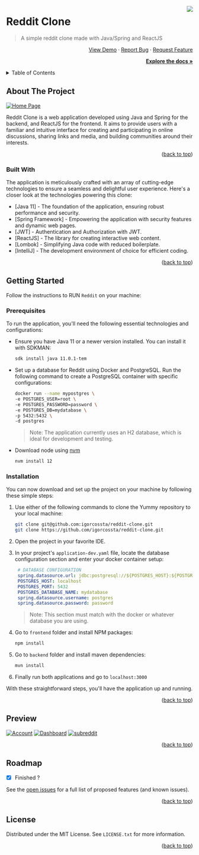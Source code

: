 <a id="readme-top" name="readme-top"></a>



<!-- PROJECT LOGO -->
<img src="https://i.imgur.com/7wlnLSi.png" align="right" />

# Reddit Clone
> A simple reddit clone made with Java/Spring and ReactJS

<p align="right">
    <a href="https://example.com">View Demo</a>
    ·
    <a href="https://example.com">Report Bug</a>
    ·
    <a href="https://example.com">Request Feature</a>
</p>
<p align="right">
  <a href="#getting-started"><strong>Explore the docs »</strong></a>
</p>



<!-- TABLE OF CONTENTS -->
<details>
  <summary>Table of Contents</summary>
  <ol>
    <li>
      <a href="#about-the-project">About The Project</a>
      <ul>
        <li><a href="#built-with">Built With</a></li>
      </ul>
    </li>
    <li>
      <a href="#getting-started">Getting Started</a>
      <ul>
        <li><a href="#prerequisites">Prerequisites</a></li>
        <li><a href="#installation">Installation</a></li>
      </ul>
    </li>
    <li><a href="#preview">Preview</a></li>
    <li><a href="#roadmap">Roadmap</a></li>
    <li><a href="#license">License</a></li>
  </ol>
</details>



<!-- ABOUT THE PROJECT -->
## About The Project

[![Home Page][product-screenshot]](https://github.com/igorcossta/reddit-clone/)

Reddit Clone is a web application developed using Java and Spring for the backend, and ReactJS for the frontend. It aims to provide users with a familiar and intuitive interface for creating and participating in online discussions, sharing links and media, and building communities around their interests.

<p align="right">(<a href="#readme-top">back to top</a>)</p>



### Built With

The application is meticulously crafted with an array of cutting-edge technologies to ensure a seamless and
delightful user experience. Here's a closer look at the technologies powering this clone:


- [Java 11] - The foundation of the application, ensuring robust performance and security.
- [Spring Framework] - Empowering the application with security features and dynamic web pages.
- [JWT] - Authentication and Authorization with JWT.
- [ReactJS] - The library for creating interactive web content.
- [Lombok] - Simplifying Java code with reduced boilerplate.
- [IntelliJ] - The development environment of choice for efficient coding.

<p align="right">(<a href="#readme-top">back to top</a>)</p>



<!-- GETTING STARTED -->
## Getting Started

Follow the instructions to RUN `Reddit` on your machine:

### Prerequisites

To run the application, you'll need the following essential technologies and configurations:
* Ensure you have Java 11 or a newer version installed. You can install it with SDKMAN:
  ```sh
  sdk install java 11.0.1-tem
  ```

* Set up a database for Reddit using Docker and PostgreSQL. Run the following command to create a PostgreSQL container
  with specific configurations:
    ```sh
    docker run --name mypostgres \
    -e POSTGRES_USER=root \
    -e POSTGRES_PASSWORD=password \
    -e POSTGRES_DB=mydatabase \
    -p 5432:5432 \
    -d postgres
    ```
  > Note: The application currently uses an H2 database, which is ideal for development and testing.

* Download node using [nvm](https://github.com/nvm-sh/nvm)
    ```sh
    nvm install 12
    ```

### Installation

You can now download and set up the project on your machine by following these simple steps:

1. Use either of the following commands to clone the Yummy repository to your local machine:
    ```sh
    git clone git@github.com:igorcossta/reddit-clone.git
    git clone https://github.com/igorcossta/reddit-clone.git
    ```
2. Open the project in your favorite IDE.

3. In your project's `application-dev.yaml` file, locate the database configuration section and enter your docker
   container setup:
     ```yaml
      # DATABASE CONFIGURATION
      spring.datasource.url: jdbc:postgresql://${POSTGRES_HOST}:${POSTGRES_PORT}/${POSTGRES_DATABASE_NAME}
      POSTGRES_HOST: localhost
      POSTGRES_PORT: 5432
      POSTGRES_DATABASE_NAME: mydatabase
      spring.datasource.username: postgres
      spring.datasource.password: password
     ```
   > Note: This section must match with the docker or whatever database you are using.

4. Go to `frontend` folder and install NPM packages:
   ```sh
   npm install
   ```

5. Go to `backend` folder and install maven dependencies:
   ```sh
   mvn install
   ```

6. Finally run both applications and go to `localhost:3000`

With these straightforward steps, you'll have the application up and running.

<p align="right">(<a href="#readme-top">back to top</a>)</p>




<!-- PREVIEW -->
## Preview

[![Account][account]](https://github.com/igorcossta/reddit-clone)
[![Dashboard][dashboard]](https://github.com/igorcossta/reddit-clone)
[![subreddit][subreddit]](https://github.com/igorcossta/reddit-clone)

<p align="right">(<a href="#readme-top">back to top</a>)</p>



<!-- ROADMAP -->
## Roadmap

- [x] Finished ?

See the [open issues](https://github.com/igorcossta/reddit-clone/issues) for a full list of proposed features (and known issues).

<p align="right">(<a href="#readme-top">back to top</a>)</p>



<!-- LICENSE -->
## License

Distributed under the MIT License. See `LICENSE.txt` for more information.

<p align="right">(<a href="#readme-top">back to top</a>)</p>

<br>

<!-- MARKDOWN LINKS & IMAGES -->
[product-screenshot]: https://user-images.githubusercontent.com/65612587/173901627-48d89f74-78cd-4d7c-900e-aa2b1b9b085f.png

[account]: https://user-images.githubusercontent.com/65612587/173901705-76ee7db8-298a-405e-b671-58613e4cf775.png
[dashboard]: https://user-images.githubusercontent.com/65612587/173901785-6b057458-4e45-4bcb-8b0d-d8db3c89471d.png
[subreddit]: https://user-images.githubusercontent.com/65612587/173901801-a10ced98-46bf-4d9e-9ef0-f82f8dc6fa59.png